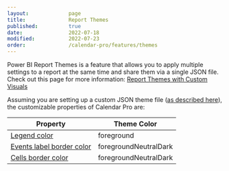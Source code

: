 ```yaml
---
layout:             page
title:              Report Themes
published:          true
date:               2022-07-18
modified:           2022-07-23
order:              /calendar-pro/features/themes
---
```


Power BI Report Themes is a feature that allows you to apply multiple settings to a report at the same time and share them via a single JSON file. Check out this page for more information: [Report Themes with Custom Visuals](../../features/themes.md)

Assuming you are setting up a custom JSON theme file ([as described here](https://docs.microsoft.com/en-us/power-bi/create-reports/desktop-report-themes#setting-theme-colors)), the customizable properties of Calendar Pro are:

| Property | Theme Color |
| -------- | ----------- |
| [Legend color](../options/legend/color.md) | foreground |
| [Events label border color](../options/events-labels/border-color.md) | foregroundNeutralDark |
| [Cells border color](../options/cells/border-color.md) | foregroundNeutralDark |

